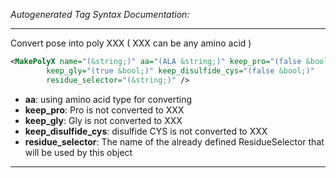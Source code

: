 <!-- THIS IS AN AUTOGENERATED FILE: Don't edit it directly, instead change the schema definition in the code itself. -->

_Autogenerated Tag Syntax Documentation:_

---
Convert pose into poly XXX ( XXX can be any amino acid )

```xml
<MakePolyX name="(&string;)" aa="(ALA &string;)" keep_pro="(false &bool;)"
        keep_gly="(true &bool;)" keep_disulfide_cys="(false &bool;)"
        residue_selector="(&string;)" />
```

-   **aa**: using amino acid type for converting
-   **keep_pro**: Pro is not converted to XXX
-   **keep_gly**: Gly is not converted to XXX
-   **keep_disulfide_cys**: disulfide CYS is not converted to XXX
-   **residue_selector**: The name of the already defined ResidueSelector that will be used by this object

---

